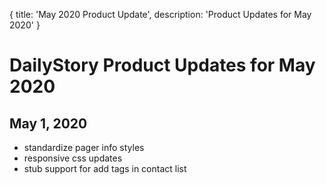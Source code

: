 {
	title: 'May 2020 Product Update',
	description: 'Product Updates for May 2020'
}
# DailyStory Product Updates for May 2020
## May 1, 2020
* standardize pager info styles
* responsive css updates
* stub support for add tags in contact list

